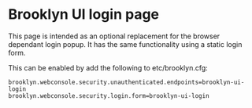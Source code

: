 # Brooklyn UI login page

This page is intended as an optional replacement for the browser dependant
login popup.  It has the same functionality using a static login form.

This can be enabled by add the following to etc/brooklyn.cfg:

```
brooklyn.webconsole.security.unauthenticated.endpoints=brooklyn-ui-login
brooklyn.webconsole.security.login.form=brooklyn-ui-login
```

<!--
  Licensed to the Apache Software Foundation (ASF) under one
  or more contributor license agreements.  See the NOTICE file
  distributed with this work for additional information
  regarding copyright ownership.  The ASF licenses this file
  to you under the Apache License, Version 2.0 (the
  "License"); you may not use this file except in compliance
  with the License.  You may obtain a copy of the License at

      http://www.apache.org/licenses/LICENSE-2.0

  Unless required by applicable law or agreed to in writing,
  software distributed under the License is distributed on an
  "AS IS" BASIS, WITHOUT WARRANTIES OR CONDITIONS OF ANY
  KIND, either express or implied.  See the License for the
  specific language governing permissions and limitations
  under the License.
-->

